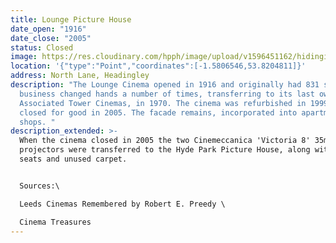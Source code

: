 ```yaml
---
title: Lounge Picture House
date_open: "1916"
date_close: "2005"
status: Closed
image: https://res.cloudinary.com/hpph/image/upload/v1596451162/hidinginplainsight/loungepicturehouse.svg
location: '{"type":"Point","coordinates":[-1.5806546,53.8204811]}'
address: North Lane, Headingley
description: "The Lounge Cinema opened in 1916 and originally had 831 seats. The
  business changed hands a number of times, transferring to its last owner,
  Associated Tower Cinemas, in 1970. The cinema was refurbished in 1999, but
  closed for good in 2005. The facade remains, incorporated into apartments and
  shops. "
description_extended: >-
  When the cinema closed in 2005 the two Cinemeccanica 'Victoria 8' 35mm
  projectors were transferred to the Hyde Park Picture House, along with some
  seats and unused carpet.


  Sources:\

  Leeds Cinemas Remembered by Robert E. Preedy \

  Cinema Treasures
---
```

